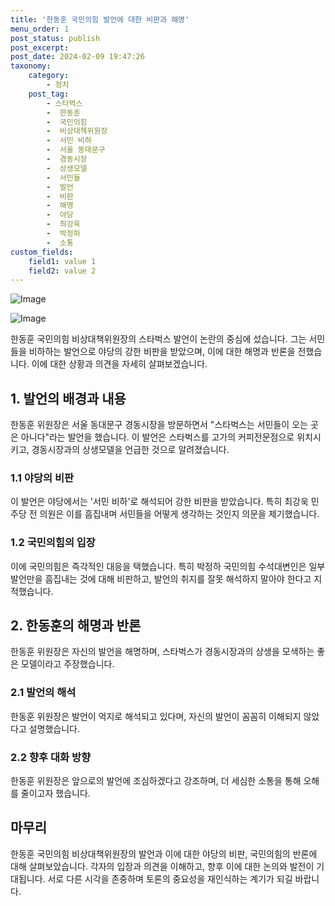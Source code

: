 ```yaml
---
title: '한동훈 국민의힘 발언에 대한 비판과 해명'
menu_order: 1
post_status: publish
post_excerpt: 
post_date: 2024-02-09 19:47:26
taxonomy:
    category:
        - 정치
    post_tag:
        - 스타벅스
        -  한동훈
        -  국민의힘
        -  비상대책위원장
        -  서민 비하
        -  서울 동대문구
        -  경동시장
        -  상생모델
        -  서민들
        -  발언
        -  비판
        -  해명
        -  야당
        -  최강욱
        -  박정하
        -  소통
custom_fields:
    field1: value 1
    field2: value 2
---
```


![Image](https://imgnews.pstatic.net/image/022/2024/02/09/20240208515602_20240209071301520.jpg?type=w647)

![Image](https://imgnews.pstatic.net/image/022/2024/02/09/20240208515606_20240209071301522.jpg?type=w647)

한동훈 국민의힘 비상대책위원장의 스타벅스 발언이 논란의 중심에 섰습니다. 그는 서민들을 비하하는 발언으로 야당의 강한 비판을 받았으며, 이에 대한 해명과 반론을 전했습니다. 이에 대한 상황과 의견을 자세히 살펴보겠습니다.
## 1. 발언의 배경과 내용
한동훈 위원장은 서울 동대문구 경동시장을 방문하면서 "스타벅스는 서민들이 오는 곳은 아니다"라는 발언을 했습니다. 이 발언은 스타벅스를 고가의 커피전문점으로 위치시키고, 경동시장과의 상생모델을 언급한 것으로 알려졌습니다.
### 1.1 야당의 비판
이 발언은 야당에서는 '서민 비하'로 해석되어 강한 비판을 받았습니다. 특히 최강욱 민주당 전 의원은 이를 흠집내며 서민들을 어떻게 생각하는 것인지 의문을 제기했습니다.
### 1.2 국민의힘의 입장
이에 국민의힘은 즉각적인 대응을 택했습니다. 특히 박정하 국민의힘 수석대변인은 일부 발언만을 흠집내는 것에 대해 비판하고, 발언의 취지를 잘못 해석하지 말아야 한다고 지적했습니다.
## 2. 한동훈의 해명과 반론
한동훈 위원장은 자신의 발언을 해명하며, 스타벅스가 경동시장과의 상생을 모색하는 좋은 모델이라고 주장했습니다.
### 2.1 발언의 해석
한동훈 위원장은 발언이 억지로 해석되고 있다며, 자신의 발언이 꼼꼼히 이해되지 않았다고 설명했습니다.
### 2.2 향후 대화 방향
한동훈 위원장은 앞으로의 발언에 조심하겠다고 강조하며, 더 세심한 소통을 통해 오해를 줄이고자 했습니다.
## 마무리
한동훈 국민의힘 비상대책위원장의 발언과 이에 대한 야당의 비판, 국민의힘의 반론에 대해 살펴보았습니다. 각자의 입장과 의견을 이해하고, 향후 이에 대한 논의와 발전이 기대됩니다. 서로 다른 시각을 존중하며 토론의 중요성을 재인식하는 계기가 되길 바랍니다.
